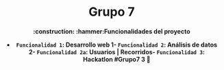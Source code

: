 ### <h1 align="center"> Grupo 7 </h1>
<h4 align="center">
:construction: :hammer:Funcionalidades del proyecto

- `Funcionalidad 1`: Desarrollo web 1- `Funcionalidad 2`: Análisis de datos 2- `Funcionalidad 2a`: Usuarios | Recorridos- `Funcionalidad 3`: Hackatlon #Grupo7 3 :construction:
</h4>

<!--
**HackatonVeinti3/HAckatonVEinti3** is a ✨ _special_ ✨ repository because its `README.md` (this file) appears on your GitHub profile.

Here are some ideas to get you started:

- 🔭 I’m currently working on ...
- 🌱 I’m currently learning ...
- 👯 I’m looking to collaborate on ...
- 🤔 I’m looking for help with ...
- 💬 Ask me about ...
- 📫 How to reach me: ...
- 😄 Pronouns: ...
- ⚡ Fun fact: ...
-->
